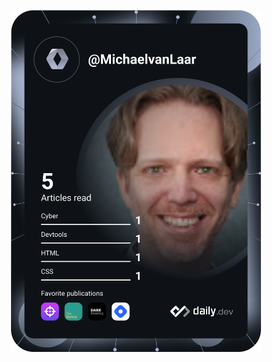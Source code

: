 <a href="https://app.daily.dev/DailyDevTips"><img src="https://github.com/MichaelvanLaar/MichaelvanLaar/blob/main/devcard.svg" width="400" alt="Michael van Laar’s Dev Card" style="max-width: 100%; display: block; margin: 0 auto;"/></a>

<!--
**MichaelvanLaar/MichaelvanLaar** is a ✨ _special_ ✨ repository because its `README.md` (this file) appears on your GitHub profile.

Here are some ideas to get you started:

- 🔭 I’m currently working on ...
- 🌱 I’m currently learning ...
- 👯 I’m looking to collaborate on ...
- 🤔 I’m looking for help with ...
- 💬 Ask me about ...
- 📫 How to reach me: ...
- 😄 Pronouns: ...
- ⚡ Fun fact: ...
-->
